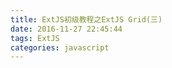 ```yaml
---
title: ExtJS初级教程之ExtJS Grid(三)
date: 2016-11-27 22:45:44
tags: ExtJS
categories: javascript
---
```

